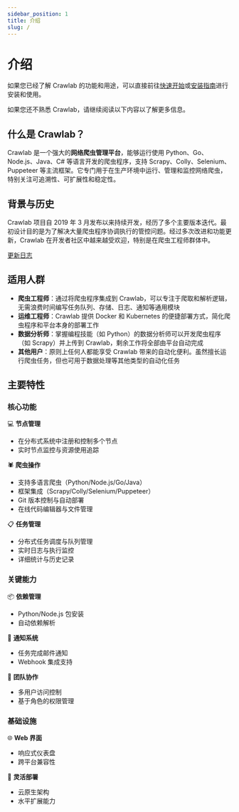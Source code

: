 ```yaml
---
sidebar_position: 1
title: 介绍
slug: /
---
```


# 介绍

如果您已经了解 Crawlab 的功能和用途，可以直接前往[快速开始](./getting-started/quick-start.md)或[安装指南](./getting-started/installation.md)进行安装和使用。

如果您还不熟悉 Crawlab，请继续阅读以下内容以了解更多信息。

## 什么是 Crawlab？

Crawlab 是一个强大的**网络爬虫管理平台**，能够运行使用 Python、Go、Node.js、Java、C# 等语言开发的爬虫程序，支持 Scrapy、Colly、Selenium、Puppeteer 等主流框架。它专门用于在生产环境中运行、管理和监控网络爬虫，特别关注可追溯性、可扩展性和稳定性。

## 背景与历史

Crawlab 项目自 2019 年 3 月发布以来持续开发，经历了多个主要版本迭代。最初设计目的是为了解决大量爬虫程序协调执行的管控问题。经过多次改进和功能更新，Crawlab 在开发者社区中越来越受欢迎，特别是在爬虫工程师群体中。

[更新日志](https://github.com/crawlab-team/crawlab/blob/master/CHANGELOG.md)

## 适用人群

- **爬虫工程师**：通过将爬虫程序集成到 Crawlab，可以专注于爬取和解析逻辑，无需浪费时间编写任务队列、存储、日志、通知等通用模块
- **运维工程师**：Crawlab 提供 Docker 和 Kubernetes 的便捷部署方式，简化爬虫程序和平台本身的部署工作
- **数据分析师**：掌握编程技能（如 Python）的数据分析师可以开发爬虫程序（如 Scrapy）并上传到 Crawlab，剩余工作将全部由平台自动完成
- **其他用户**：原则上任何人都能享受 Crawlab 带来的自动化便利。虽然擅长运行爬虫任务，但也可用于数据处理等其他类型的自动化任务

## 主要特性

### 核心功能
💻 **节点管理**  
- 在分布式系统中注册和控制多个节点  
- 实时节点监控与资源使用追踪  

🕷️ **爬虫操作**  
- 支持多语言爬虫（Python/Node.js/Go/Java）
- 框架集成（Scrapy/Colly/Selenium/Puppeteer）
- Git 版本控制与自动部署
- 在线代码编辑器与文件管理

📋 **任务管理**  
- 分布式任务调度与队列管理  
- 实时日志与执行监控  
- 详细统计与历史记录  

### 关键能力
📦 **依赖管理**  
- Python/Node.js 包安装  
- 自动依赖解析  

🔔 **通知系统**  
- 任务完成邮件通知  
- Webhook 集成支持  

👥 **团队协作**  
- 多用户访问控制  
- 基于角色的权限管理  

### 基础设施
🌐 **Web 界面**  
- 响应式仪表盘  
- 跨平台兼容性  

🐳 **灵活部署**  
- 云原生架构  
- 水平扩展能力 